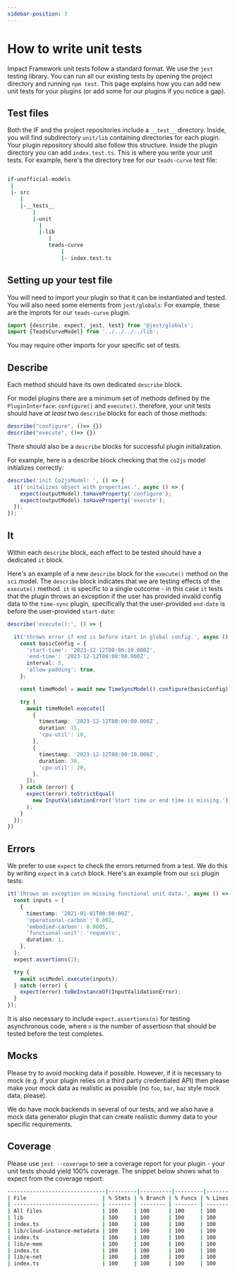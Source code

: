 ```yaml
---
sidebar-position: 3
---
```


# How to write unit tests 

Impact Framework unit tests follow a standard format. We use the `jest` testing library. You can run all our existing tests by opening the project directory and running `npm test`. This page explains how you can add new unit tests for your plugins (or add some for our plugins if you notice a gap).

## Test files

Both the IF and the project repositories include a `__test__` directory. Inside, you will find subdirectory `unit/lib` containing directories for each plugin. Your plugin repository should also follow this structure. Inside the plugin directory you can add `index.test.ts`. This is where you write your unit tests. For example, here's the directory tree for our `teads-curve` test file:


```sh

if-unofficial-models
 |
 |- src
    |
    |-__tests__
        |
        |-unit
          |
          |-lib
             |
             teads-curve
                 |
                 |- index.test.ts
```


## Setting up your test file

You will need to import your plugin so that it can be instantiated and tested. You will also need some elements from `jest/globals`:
For example, these are the improts for our `teads-curve` plugin.

```ts
import {describe, expect, jest, test} from '@jest/globals';
import {TeadsCurveModel} from '../../../../lib';
```

You may require other imports for your specific set of tests.

## Describe

Each method should have its own dedicated `describe` block. 

For model plugins there are a minimum set of methods defined by the `PluginInterface`: `configure()` and `execute()`. therefore, your unit tests should have *at least* two `describe` blocks for each of those methods:

```ts
describe("configure", ()=> {})
describe("execute", ()=> {})
```

There should also be a `describe` blocks for successful plugin initialization.

For example, here is a describe block checking that the `co2js` model initializes correctly:

```typescript
describe('init Co2jsModel: ', () => {
  it('initalizes object with properties.', async () => {
    expect(outputModel).toHaveProperty('configure');
    expect(outputModel).toHaveProperty('execute');
  });
});
```

## It

Within each `describe` block, each effect to be tested should have a dedicated `it` block.

Here's an example of a new `describe` block for the `execute()` method on the `sci` model. The `describe` block indicates that we are testing effects of the `execute()` method. `it` is specific to a single outcome - in this case `it` tests that the plugin throws an exception if the user has provided invalid config data to the `time-sync` plugin, specifically that the user-provided `end-date` is before the user-provided `start-date`:

```typescript
describe('execute():', () => {

  it('throws error if end is before start in global config.', async () => {
    const basicConfig = {
      'start-time': '2023-12-12T00:00:10.000Z',
      'end-time': '2023-12-12T00:00:00.000Z',
      interval: 5,
      'allow-padding': true,
    };

    const timeModel = await new TimeSyncModel().configure(basicConfig);

    try {
      await timeModel.execute([
        {
          timestamp: '2023-12-12T00:00:00.000Z',
          duration: 15,
          'cpu-util': 10,
        },
        {
          timestamp: '2023-12-12T00:00:10.000Z',
          duration: 30,
          'cpu-util': 20,
        },
      ]);
    } catch (error) {
      expect(error).toStrictEqual(
        new InputValidationError('Start time or end time is missing.')
      );
    }
  });
})
```


## Errors

We prefer to use `expect` to check the errors returned from a test. We do this by writing `expect` in a `catch` block. Here's an example from our `sci` plugin tests:

```ts
it('throws an exception on missing functional unit data.', async () => {
  const inputs = [
    {
      timestamp: '2021-01-01T00:00:00Z',
      'operational-carbon': 0.002,
      'embodied-carbon': 0.0005,
      'functional-unit': 'requests',
      duration: 1,
    },
  ];
  expect.assertions(1);

  try {
    await sciModel.execute(inputs);
  } catch (error) {
    expect(error).toBeInstanceOf(InputValidationError);
  }
});
```

It is also necessary to include `expect.assertions(n)` for testing asynchronous code, where `n` is the number of assertiosn that should be tested before the test completes. 

## Mocks

Please try to avoid mocking data if possible. However, if it is necessary to mock (e.g. if your plugin relies on a third party credentialed API) then please make your mock data as realistic as possible (no `foo`, `bar`, `baz` style mock data, please).

We do have mock backends in several of our tests, and we also have a mock data generator plugin that can create realistic dummy data to your specific requirements.

## Coverage

Please use `jest --coverage` to see a coverage report for your plugin - your unit tests should yield 100% coverage. The snippet below shows what to expect from the coverage report:

```sh
-------------------------------|---------|----------|---------|---------|-------------------
| File                        | % Stmts | % Branch | % Funcs | % Lines | Uncovered Line #s |
| --------------------------- | ------- | -------- | ------- | ------- | ----------------- |
| All files                   | 100     | 100      | 100     | 100     |
| lib                         | 100     | 100      | 100     | 100     |
| index.ts                    | 100     | 100      | 100     | 100     |
| lib/cloud-instance-metadata | 100     | 100      | 100     | 100     |
| index.ts                    | 100     | 100      | 100     | 100     |
| lib/e-mem                   | 100     | 100      | 100     | 100     |
| index.ts                    | 100     | 100      | 100     | 100     |
| lib/e-net                   | 100     | 100      | 100     | 100     |
| index.ts                    | 100     | 100      | 100     | 100     |
```
